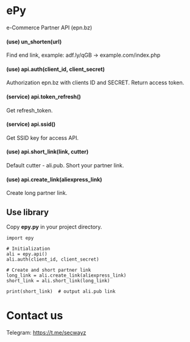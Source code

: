 # ePy
e-Commerce Partner API (epn.bz)

#### (use) un_shorten(url)
Find end link, example: adf.ly/qGB -> example.com/index.php

#### (use) api.auth(client_id, client_secret)
Authorization epn.bz with clients ID and SECRET.
Return access token.

#### (service) api.token_refresh()
Get refresh_token.

#### (service) api.ssid()
Get SSID key for access API.

#### (use) api.short_link(link, cutter)
Default cutter - ali.pub. Short your partner link.

#### (use) api.create_link(aliexpress_link)
Create long partner link.


## Use library
Copy **epy.py** in your project directory.

```
import epy

# Initialization
ali = epy.api()
ali.auth(client_id, client_secret)

# Create and short partner link
long_link = ali.create_link(aliexpress_link)
short_link = ali.short_link(long_link)

print(short_link)  # output ali.pub link
```

# Contact us
Telegram: https://t.me/secwayz

